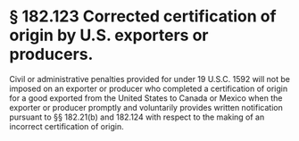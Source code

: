 # § 182.123   Corrected certification of origin by U.S. exporters or producers.

Civil or administrative penalties provided for under 19 U.S.C. 1592 will not be imposed on an exporter or producer who completed a certification of origin for a good exported from the United States to Canada or Mexico when the exporter or producer promptly and voluntarily provides written notification pursuant to §§ 182.21(b) and 182.124 with respect to the making of an incorrect certification of origin.






